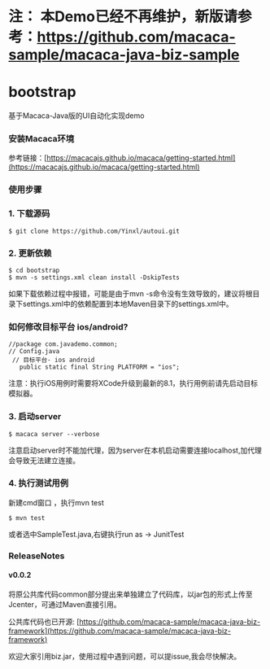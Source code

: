 
# 注： 本Demo已经不再维护，新版请参考：https://github.com/macaca-sample/macaca-java-biz-sample


# bootstrap

基于Macaca-Java版的UI自动化实现demo

### 安装Macaca环境

参考链接：[https://macacajs.github.io/macaca/getting-started.html](https://macacajs.github.io/macaca/getting-started.html)

### 使用步骤

### 1. 下载源码

```
$ git clone https://github.com/Yinxl/autoui.git
```

### 2. 更新依赖

```
$ cd bootstrap
$ mvn -s settings.xml clean install -DskipTests
```

如果下载依赖过程中报错，可能是由于mvn -s命令没有生效导致的，建议将根目录下settings.xml中的依赖配置到本地Maven目录下的settings.xml中。

### 如何修改目标平台 ios/android?

```
//package com.javademo.common;
// Config.java
 // 目标平台- ios android 
   public static final String PLATFORM = "ios"; 
```
注意：执行iOS用例时需要将XCode升级到最新的8.1，执行用例前请先启动目标模拟器。

### 3. 启动server

```
$ macaca server --verbose
```

注意启动server时不能加代理，因为server在本机启动需要连接localhost,加代理会导致无法建立连接。

### 4. 执行测试用例

新建cmd窗口 ，执行mvn test
```
$ mvn test 
```

或者选中SampleTest.java,右键执行run as -> JunitTest

### ReleaseNotes

#### v0.0.2
将原公共库代码common部分提出来单独建立了代码库，以jar包的形式上传至Jcenter，可通过Maven直接引用。

公共库代码也已开源: [https://github.com/macaca-sample/macaca-java-biz-framework](https://github.com/macaca-sample/macaca-java-biz-framework)

欢迎大家引用biz.jar，使用过程中遇到问题，可以提issue,我会尽快解决。
